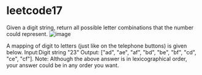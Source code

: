 # leetcode17
Given a digit string, return all possible letter combinations that the number could represent.
![image](https://github.com/irene9adler/leetcode17/tree/master/images/1.png)

A mapping of digit to letters (just like on the telephone buttons) is given below.
Input:Digit string "23"
Output: ["ad", "ae", "af", "bd", "be", "bf", "cd", "ce", "cf"].
Note:
Although the above answer is in lexicographical order, your answer could be in any order you want.
